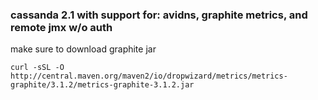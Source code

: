 ### cassanda 2.1 with support for: avidns, graphite metrics, and remote jmx w/o auth

make sure to download graphite jar
```
curl -sSL -O http://central.maven.org/maven2/io/dropwizard/metrics/metrics-graphite/3.1.2/metrics-graphite-3.1.2.jar
```
